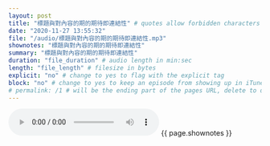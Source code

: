 ```yaml
---
layout: post
title: "標題與對內容的期的期待即連結性" # quotes allow forbidden characters like the colon
date: "2020-11-27 13:55:32"
file: "/audio/標題與對內容的期的期待即連結性.mp3"
shownotes: "標題與對內容的期的期待即連結性"
summary: "標題與對內容的期的期待即連結性"
duration: "file_duration" # audio length in min:sec
length: "file_length" # filesize in bytes
explicit: "no" # change to yes to flag with the explicit tag
block: "no" # change to yes to keep an episode from showing up in iTunes
# permalink: /1 # will be the ending part of the pages URL, delete to default to the title
---
```


<audio controls>
<source src="{{site.url}}{{site.baseurl}}{{ page.file }}" type="audio/x-mp3">
Your browser does not support the audio element.
</audio>
{{ page.shownotes }}
